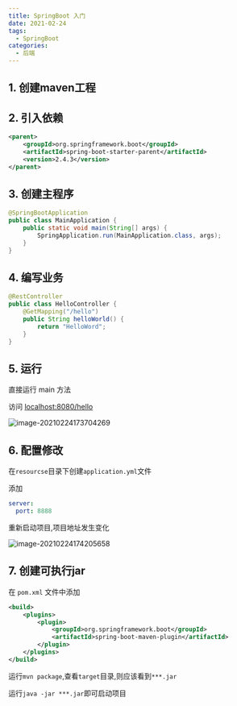 ```yaml
---
title: SpringBoot 入门
date: 2021-02-24
tags:
  - SpringBoot
categories:
  - 后端
---
```


## 1. 创建maven工程

## 2. 引入依赖

```xml
<parent>
	<groupId>org.springframework.boot</groupId>
	<artifactId>spring-boot-starter-parent</artifactId>
	<version>2.4.3</version>
</parent>
```

## 3. 创建主程序

```java
@SpringBootApplication
public class MainApplication {
    public static void main(String[] args) {
        SpringApplication.run(MainApplication.class, args);
    }
}
```

## 4. 编写业务

```java
@RestController
public class HelloController {
    @GetMapping("/hello")
    public String helloWorld() {
        return "HelloWord";
    }
}
```

## 5. 运行

直接运行 main 方法

访问 [localhost:8080/hello]('localhost:8080/hello')

![image-20210224173704269](https://cdn.jsdelivr.net/gh/Kidy4088/Pic/image-20210224173704269.png)

## 6. 配置修改

在`resourcse`目录下创建`application.yml`文件

添加

```yaml
server:
  port: 8888
```

重新启动项目,项目地址发生变化

![image-20210224174205658](https://cdn.jsdelivr.net/gh/Kidy4088/Pic/20210224174205.png)

## 7. 创建可执行jar

在 `pom.xml` 文件中添加

```xml
<build>
    <plugins>
        <plugin>
            <groupId>org.springframework.boot</groupId>
            <artifactId>spring-boot-maven-plugin</artifactId>
        </plugin>
    </plugins>
</build>
```

运行`mvn package`,查看`target`目录,则应该看到`***.jar`

运行`java -jar ***.jar`即可启动项目